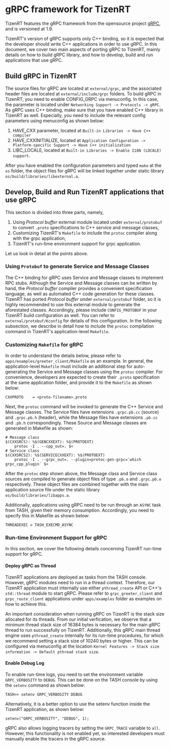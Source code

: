 # gRPC framework for TizenRT
TizenRT features the gRPC framework from the opensource project [gRPC](https://github.com/grpc/grpc), and is versioned at 1.9.


TizenRT's version of gRPC supports only C++ binding, so it is expected that the developer should write C++ applications in order to 
use gRPC. In this document, we cover two main aspects of porting gRPC to TizenRT, mainly details on how to build gRPC library, and how
to develop, build and run applications that use gRPC.

## Build gRPC in TizenRT
The source files for gRPC are located at `external/grpc`, and the associated header files are located at 
`external/include/grpc` folders. To build gRPC in TizenRT, you need to enable CONFIG_GRPC via menuconfig. In this case, the parameter is located
under `Networking Support -> Protocols -> gRPC`.
As gRPC uses C++ binding, make sure that you have enabled C++ library in TizenRT as well.
Especially, you need to include the relevant config parameters using menuconfig as shown below:
1. HAVE_CXX parameter, located at `Built-in Libraries -> Have C++ compiler`
2. HAVE_CXXINITIALIZE, located at `Application Configuration -> Platform-specific Support -> Have C++ initialization`
3. LIBC_LOCALE, located at `Built-in Libraries -> Enable I18N (LOCALE) support`.

After you have enabled the configuration parameters and typed `make` at the `os` folder, the object files for gRPC will be
linked together under static library `os/build/libraries/libexternal.a`.

## Develop, Build and Run TizenRT applications that use gRPC
This section is divided into three parts, namely,
1. Using *Protocol buffer* external module located under `external/protobuf` to convert `.proto` specifications to C++ service and message classes,
2. Customizing TizenRT's `Makefile` to include the `protoc` compiler along with the grpc application,
3. TizenRT's run-time environment support for grpc application.


Let us look in detail at the points above.

### Using `Protobuf` to generate Service and Message Classes
The C++ binding for gRPC uses Service and Message classes to implement RPC stubs. Although the Service and Message classes can be written by hand,
the *Protocol buffer* compiler provides a convenient specification language, as well as automated C++ code generation for these classes. TizenRT has ported *Protocol buffer* under
`external/protobuf` folder, so it is highly recommended to use this external module to generate the aforestated classes.
Accordingly, please include `CONFIG_PROTOBUF` in your TizenRT build configuration as well.
You can refer to `external/protobuf/Kconfig` for details of this configuration.
In the following subsection, we describe in detail how
to include the `protoc` compilation command in TizenRT's application-level `Makefile`.

### Customizing `Makefile` for gRPC
In order to understand the details below, please refer to `apps/examples/greeter_client/Makefile` as an example.
In general, the application-level `Makefile` must include an additional step for auto-generating the Service and Message classes using the `protoc` compiler.
For convenience, developers are expected to create their `.proto` specification at the same application folder, and provide it to the `Makefile` as shown below:
```
CXXPROTO	= <proto-filename>.proto
```
Next, the `protoc` command will be invoked to generate the C++ Service and Message classes. The Service files have extensions `.grpc.pb.cc` (source) and `.grpc.pb.h` (header),
while the Message files have extensions `.pb.cc` and `.pb.h` correspondingly. These Source and Message classes are generated in Makefile as shown:
```
# Message class
$(CXXSRCS): %$(GENCXXEXT): %$(PROTOEXT)
	protoc -I . --cpp_out=. $<
# Service class
$(CXXSRCS2): %$(SERVICECXXEXT): %$(PROTOEXT)
	protoc -I . --grpc_out=. --plugin=protoc-gen-grpc=`which grpc_cpp_plugin` $<
```
After the `protoc` step shown above, the Message class and Service class sources are compiled to generate object files of type `.pb.o` and `.grpc.pb.o` respectively.
These object files are combined together with the main application source file under the static library `os/build/libraries/libapps.a`.

Additionally, applications using gRPC need to be run through an `ASYNC` task from TASH, given their memory consumption. Accordingly, you need
to specify this in Makefile as shown below:
```
THREADEXEC = TASH_EXECMD_ASYNC
```

### Run-time Environment Support for gRPC
In this section, we cover the following details concerning TizenRT run-time support for gRPC.
#### Deploy gRPC as Thread
TizenRT applications are deployed as tasks from the TASH console. However, gRPC modules need to run in a thread context.
Therefore, our TizenRT application must internally use either `pthread_create` API or C++'s `std::thread` module to start gRPC.
Please refer to `grpc_greeter_client` and `grpc_route_client` applications under `apps/examples` folder as examples on how to achieve this.

An important consideration when running gRPC on TizenRT is the stack size allocated for its threads.
From our initial verfication, we observe that a minimum thread stack size of 16384 bytes is necessary for the main gRPC thread to run successfully on TizenRT.
Additionally, this gRPC main thread engine uses `pthread_create` internally for its run-time procedures, for which we recommend setting a stack size of 10240 bytes or higher.
This can be configured via menuconfig at the location `Kernel Features -> Stack size information -> Default pthread stack size`.

#### Enable Debug Log
To enable run-time logs, you need to set the environment variable `GRPC_VERBOSITY` to `DEBUG`. This can be done on the TASH console
by using the `setenv` command as shown below:
```
TASH>> setenv GRPC_VERBOSITY DEBUG
```
Alternatively, it is a better option to use the setenv function inside the TizenRT application, as shown below:
```
setenv("GRPC_VERBOSITY", "DEBUG", 1);
```
gRPC also allows logging tracers by setting the `GRPC_TRACE` variable to `all`. However, this functionality is not enabled yet, so interested developers must
manually enable the tracers in the gRPC source.
